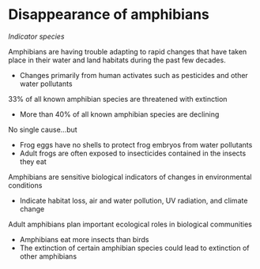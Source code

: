 # Disappearance of amphibians

*Indicator species*

Amphibians are having trouble adapting to rapid changes that have taken place
in their water and land habitats during the past few decades.
- Changes primarily from human activates such as pesticides and other water
  pollutants

33% of all known amphibian species are threatened with extinction
- More than 40% of all known amphibian species are declining

No single cause...but
- Frog eggs have no shells to protect frog embryos from water pollutants
- Adult frogs are often exposed to insecticides contained in the insects they
  eat

Amphibians are sensitive biological indicators of changes in environmental
conditions
- Indicate habitat loss, air and water pollution, UV radiation, and climate
  change

Adult amphibians plan important ecological roles in biological communities
- Amphibians eat more insects than birds
- The extinction of certain amphibian species could lead to extinction of other
  amphibians


